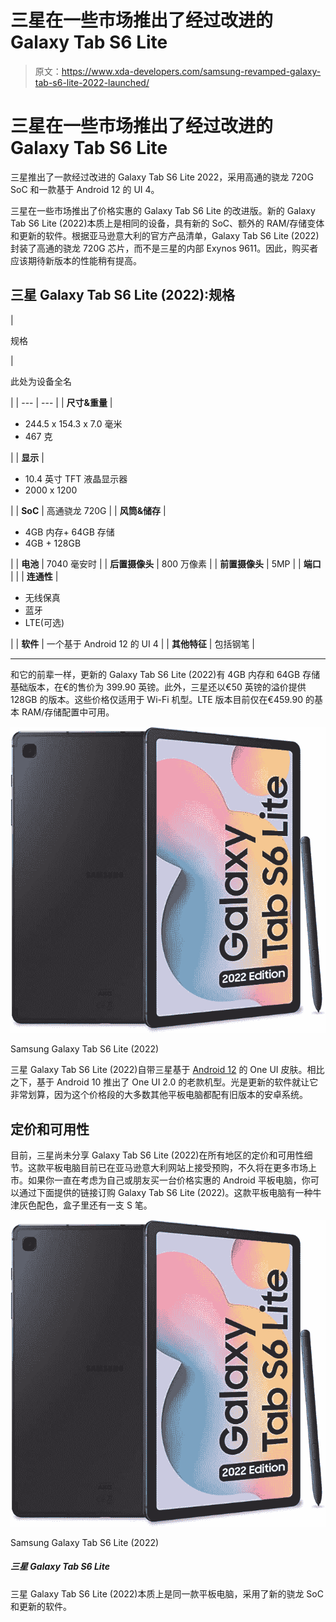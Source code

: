 # 三星在一些市场推出了经过改进的 Galaxy Tab S6 Lite

> 原文：<https://www.xda-developers.com/samsung-revamped-galaxy-tab-s6-lite-2022-launched/>

# 三星在一些市场推出了经过改进的 Galaxy Tab S6 Lite

三星推出了一款经过改进的 Galaxy Tab S6 Lite 2022，采用高通的骁龙 720G SoC 和一款基于 Android 12 的 UI 4。

三星在一些市场推出了价格实惠的 Galaxy Tab S6 Lite 的改进版。新的 Galaxy Tab S6 Lite (2022)本质上是相同的设备，具有新的 SoC、额外的 RAM/存储变体和更新的软件。根据亚马逊意大利的官方产品清单，Galaxy Tab S6 Lite (2022)封装了高通的骁龙 720G 芯片，而不是三星的内部 Exynos 9611。因此，购买者应该期待新版本的性能稍有提高。

## 三星 Galaxy Tab S6 Lite (2022):规格

| 

规格

 | 

此处为设备全名

 |
| --- | --- |
| **尺寸&重量** | 

*   244.5 x 154.3 x 7.0 毫米
*   467 克

 |
| **显示** | 

*   10.4 英寸 TFT 液晶显示器
*   2000 x 1200

 |
| **SoC** | 高通骁龙 720G |
| **风筒&储存** | 

*   4GB 内存+ 64GB 存储
*   4GB + 128GB

 |
| **电池** | 7040 毫安时 |
| **后置摄像头** | 800 万像素 |
| **前置摄像头** | 5MP |
| **端口** |  |
| **连通性** | 

*   无线保真
*   蓝牙
*   LTE(可选)

 |
| **软件** | 一个基于 Android 12 的 UI 4 |
| **其他特征** | 包括钢笔 |

* * *

和它的前辈一样，更新的 Galaxy Tab S6 Lite (2022)有 4GB 内存和 64GB 存储基础版本，在€的售价为 399.90 英镑。此外，三星还以€50 英镑的溢价提供 128GB 的版本。这些价格仅适用于 Wi-Fi 机型。LTE 版本目前仅在€459.90 的基本 RAM/存储配置中可用。

 <picture>![The Samsung Galaxy Tab S6 Lite (2022) is essentially the same tablet with a new Snapdragon SoC and updated software.](img/9710ca5ce7b744476208bb849143aba0.png)</picture> 

Samsung Galaxy Tab S6 Lite (2022)

三星 Galaxy Tab S6 Lite (2022)自带三星基于 [Android 12](https://www.xda-developers.com/android-12/) 的 One UI 皮肤。相比之下，基于 Android 10 推出了 One UI 2.0 的老款机型。光是更新的软件就让它非常划算，因为这个价格段的大多数其他平板电脑都配有旧版本的安卓系统。

## 定价和可用性

目前，三星尚未分享 Galaxy Tab S6 Lite (2022)在所有地区的定价和可用性细节。这款平板电脑目前已在亚马逊意大利网站上接受预购，不久将在更多市场上市。如果你一直在考虑为自己或朋友买一台价格实惠的 Android 平板电脑，你可以通过下面提供的链接订购 Galaxy Tab S6 Lite (2022)。这款平板电脑有一种牛津灰色配色，盒子里还有一支 S 笔。

 <picture>![The Samsung Galaxy Tab S6 Lite (2022) is essentially the same tablet with a new Snapdragon SoC and updated software.](img/9710ca5ce7b744476208bb849143aba0.png)</picture> 

Samsung Galaxy Tab S6 Lite (2022)

##### 三星 Galaxy Tab S6 Lite

三星 Galaxy Tab S6 Lite (2022)本质上是同一款平板电脑，采用了新的骁龙 SoC 和更新的软件。